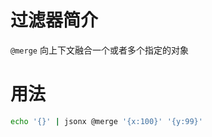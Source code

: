 过滤器简介
======= 

`@merge` 向上下文融合一个或者多个指定的对象
 

用法
=======

```bash
echo '{}' | jsonx @merge '{x:100}' '{y:99}'
```

